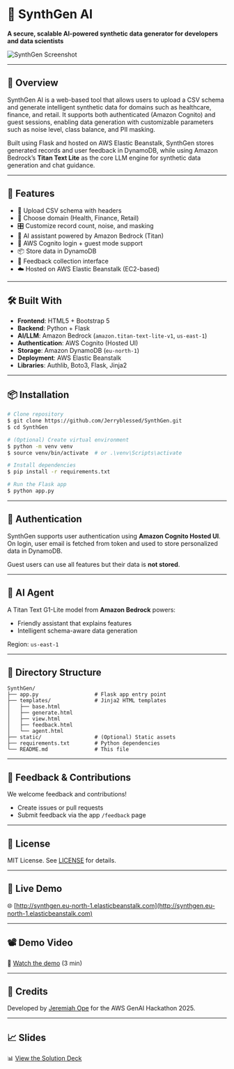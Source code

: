 # 🧚 SynthGen AI

**A secure, scalable AI-powered synthetic data generator for developers and data scientists**

![SynthGen Screenshot](https://raw.githubusercontent.com/Jerryblessed/SynthGen/main/assets/screenshot.png)

---

## 📌 Overview

SynthGen AI is a web-based tool that allows users to upload a CSV schema and generate intelligent synthetic data for domains such as healthcare, finance, and retail. It supports both authenticated (Amazon Cognito) and guest sessions, enabling data generation with customizable parameters such as noise level, class balance, and PII masking.

Built using Flask and hosted on AWS Elastic Beanstalk, SynthGen stores generated records and user feedback in DynamoDB, while using Amazon Bedrock’s **Titan Text Lite** as the core LLM engine for synthetic data generation and chat guidance.

---

## 🚀 Features

- 📄 Upload CSV schema with headers
- 🏥 Choose domain (Health, Finance, Retail)
- 🎛 Customize record count, noise, and masking
- 🧠 AI assistant powered by Amazon Bedrock (Titan)
- 👥 AWS Cognito login + guest mode support
- 📦 Store data in DynamoDB
- 💬 Feedback collection interface
- ☁️ Hosted on AWS Elastic Beanstalk (EC2-based)

---

## 🛠 Built With

- **Frontend**: HTML5 + Bootstrap 5
- **Backend**: Python + Flask
- **AI/LLM**: Amazon Bedrock (`amazon.titan-text-lite-v1`, `us-east-1`)
- **Authentication**: AWS Cognito (Hosted UI)
- **Storage**: Amazon DynamoDB (`eu-north-1`)
- **Deployment**: AWS Elastic Beanstalk
- **Libraries**: Authlib, Boto3, Flask, Jinja2

---

## 📦 Installation

```bash
# Clone repository
$ git clone https://github.com/Jerryblessed/SynthGen.git
$ cd SynthGen

# (Optional) Create virtual environment
$ python -m venv venv
$ source venv/bin/activate  # or .\venv\Scripts\activate

# Install dependencies
$ pip install -r requirements.txt

# Run the Flask app
$ python app.py
```

---

## 🔐 Authentication

SynthGen supports user authentication using **Amazon Cognito Hosted UI**. On login, user email is fetched from token and used to store personalized data in DynamoDB.

Guest users can use all features but their data is **not stored**.

---

## 🧠 AI Agent

A Titan Text G1-Lite model from **Amazon Bedrock** powers:
- Friendly assistant that explains features
- Intelligent schema-aware data generation

Region: `us-east-1`

---

## 📂 Directory Structure

```
SynthGen/
├── app.py                  # Flask app entry point
├── templates/              # Jinja2 HTML templates
│   ├── base.html
│   ├── generate.html
│   ├── view.html
│   ├── feedback.html
│   └── agent.html
├── static/                 # (Optional) Static assets
├── requirements.txt        # Python dependencies
└── README.md               # This file
```

---

## 💬 Feedback & Contributions

We welcome feedback and contributions!
- Create issues or pull requests
- Submit feedback via the app `/feedback` page

---

## 📄 License

MIT License. See [LICENSE](LICENSE) for details.

---

## 🔗 Live Demo

🌐 [http://synthgen.eu-north-1.elasticbeanstalk.com](http://synthgen.eu-north-1.elasticbeanstalk.com)

---

## 📽 Demo Video

🎥 [Watch the demo](https://youtu.be/your-demo-video-link) (3 min)

---

## 🙌 Credits

Developed by [Jeremiah Ope](https://github.com/Jerryblessed) for the AWS GenAI Hackathon 2025.

---

## 📈 Slides

📊 [View the Solution Deck](https://docs.google.com/presentation/d/1svYJpYABIDAi4sxN2ZDW_NAeRsveqV2TTIqRN2vPPL8/edit?usp=sharing)
